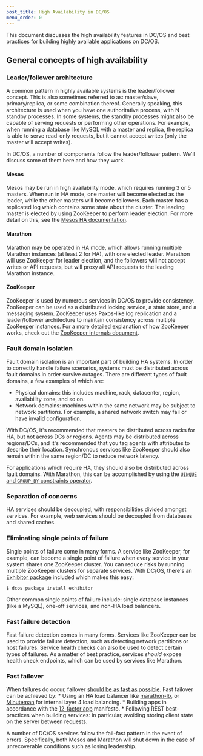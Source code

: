 ```yaml
---
post_title: High Availability in DC/OS
menu_order: 0
---
```

This document discusses the high availability features in DC/OS and best practices for building highly available applications on DC/OS.

## General concepts of high availability

### Leader/follower architecture

A common pattern in highly available systems is the leader/follower concept. This is also sometimes referred to as: master/slave, primary/replica, or some combination thereof. Generally speaking, this architecture is used when you have one authoritative process, with N standby processes. In some systems, the standby processes might also be capable of serving requests or performing other operations. For example, when running a database like MySQL with a master and replica, the replica is able to serve read-only requests, but it cannot accept writes (only the master will accept writes).

In DC/OS, a number of components follow the leader/follower pattern. We'll discuss some of them here and how they work.

#### Mesos

Mesos may be run in high availability mode, which requires running 3 or 5 masters. When run in HA mode, one master will become elected as the leader, while the other masters will become followers. Each master has a replicated log which contains some state about the cluster. The leading master is elected by using ZooKeeper to perform leader election. For more detail on this, see the [Mesos HA documentation][1].

#### Marathon

Marathon may be operated in HA mode, which allows running multiple Marathon instances (at least 2 for HA), with one elected leader. Marathon will use ZooKeeper for leader election, and the followers will not accept writes or API requests, but will proxy all API requests to the leading Marathon instance.

#### ZooKeeper

ZooKeeper is used by numerous services in DC/OS to provide consistency. ZooKeeper can be used as a distributed locking service, a state store, and a messaging system. ZooKeeper uses Paxos-like log replication and a leader/follower architecture to maintain consistency across multiple ZooKeeper instances. For a more detailed explanation of how ZooKeeper works, check out the [ZooKeeper internals document][2].

### Fault domain isolation

Fault domain isolation is an important part of building HA systems. In order to correctly handle failure scenarios, systems must be distributed across fault domains in order survive outages. There are different types of fault domains, a few examples of which are:

  * Physical domains: this includes machine, rack, datacenter, region, availability zone, and so on.
  * Network domains: machines within the same network may be subject to network partitions. For example, a shared network switch may fail or have invalid configuration.

With DC/OS, it's recommended that masters be distributed across racks for HA, but not across DCs or regions. Agents may be distributed across regions/DCs, and it's recommended that you tag agents with attributes to describe their location. Synchronous services like ZooKeeper should also remain within the same region/DC to reduce network latency.

For applications which require HA, they should also be distributed across fault domains. With Marathon, this can be accomplished by using the [`UINQUE` and `GROUP_BY` constraints operator][3].

### Separation of concerns

HA services should be decoupled, with responsibilities divided amongst services. For example, web services should be decoupled from databases and shared caches.

### Eliminating single points of failure

Single points of failure come in many forms. A service like ZooKeeper, for example, can become a single point of failure when every service in your system shares one ZooKeeper cluster. You can reduce risks by running multiple ZooKeeper clusters for separate services. With DC/OS, there's an [Exhibitor package][4] included which makes this easy:

`$ dcos package install exhibitor`

Other common single points of failure include: single database instances (like a MySQL), one-off services, and non-HA load balancers.

### Fast failure detection

Fast failure detection comes in many forms. Services like ZooKeeper can be used to provide failure detection, such as detecting network partitions or host failures. Service health checks can also be used to detect certain types of failures. As a matter of best practice, services _should_ expose health check endpoints, which can be used by services like Marathon.

### Fast failover

When failures do occur, failover [should be as fast as possible][5]. Fast failover can be achieved by: * Using an HA load balancer like [marathon-lb][6], or [Minuteman][7] for internal layer 4 load balancing. * Building apps in accordance with the [12-factor app][8] manifesto. * Following REST best-practices when building services: in particular, avoiding storing client state on the server between requests.

A number of DC/OS services follow the fail-fast pattern in the event of errors. Specifically, both Mesos and Marathon will shut down in the case of unrecoverable conditions such as losing leadership.

 [1]: https://mesos.apache.org/documentation/latest/high-availability/
 [2]: https://zookeeper.apache.org/doc/r3.4.8/zookeeperInternals.html
 [3]: https://mesosphere.github.io/marathon/docs/constraints.html
 [4]: https://github.com/mesosphere/exhibitor-dcos
 [5]: https://en.wikipedia.org/wiki/Fail-fast
 [6]: https://github.com/mesosphere/marathon-lb
 [7]: https://github.com/mesosphere/minuteman
 [8]: http://12factor.net/